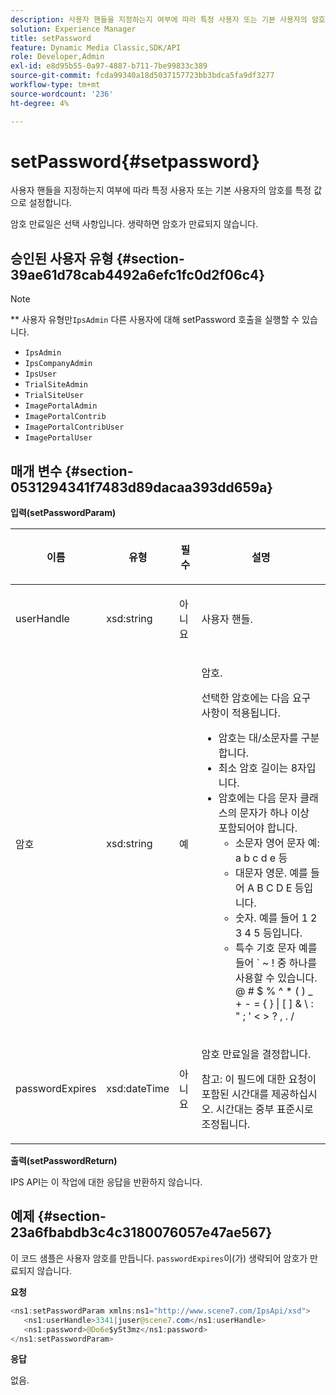 ```yaml
---
description: 사용자 핸들을 지정하는지 여부에 따라 특정 사용자 또는 기본 사용자의 암호를 특정 값으로 설정합니다.
solution: Experience Manager
title: setPassword
feature: Dynamic Media Classic,SDK/API
role: Developer,Admin
exl-id: e8d95b55-0a97-4887-b711-7be99833c389
source-git-commit: fcda99340a18d5037157723bb3bdca5fa9df3277
workflow-type: tm+mt
source-wordcount: '236'
ht-degree: 4%

---
```


# setPassword{#setpassword}

사용자 핸들을 지정하는지 여부에 따라 특정 사용자 또는 기본 사용자의 암호를 특정 값으로 설정합니다.

암호 만료일은 선택 사항입니다. 생략하면 암호가 만료되지 않습니다.

## 승인된 사용자 유형 {#section-39ae61d78cab4492a6efc1fc0d2f06c4}

>[!NOTE]
>
>** 사용자 유형만`IpsAdmin` 다른 사용자에 대해 setPassword 호출을 실행할 수 있습니다.

* `IpsAdmin`
* `IpsCompanyAdmin`
* `IpsUser`
* `TrialSiteAdmin`
* `TrialSiteUser`
* `ImagePortalAdmin`
* `ImagePortalContrib`
* `ImagePortalContribUser`
* `ImagePortalUser`

## 매개 변수 {#section-0531294341f7483d89dacaa393dd659a}

**입력(setPasswordParam)**

<table id="table_BF54512811344E0B979C5070354E8048"> 
 <thead> 
  <tr> 
   <th colname="col1" class="entry"> <p>이름 </p> </th> 
   <th colname="col2" class="entry"> <p>유형 </p> </th> 
   <th colname="col3" class="entry"> <p>필수 </p> </th> 
   <th colname="col4" class="entry"> <p>설명 </p> </th> 
  </tr> 
 </thead>
 <tbody> 
  <tr> 
   <td colname="col1"> <p> <span class="codeph"> <span class="varname"> userHandle </span> </span> </p> </td> 
   <td colname="col2"> <p> <span class="codeph"> xsd:string </span> </p> </td> 
   <td colname="col3"> <p>아니요 </p> </td> 
   <td colname="col4"> <p>사용자 핸들. </p> </td> 
  </tr> 
  <tr> 
   <td colname="col1"> <p> <span class="codeph"> <span class="varname"> 암호 </span> </span> </p> </td> 
   <td colname="col2"> <p> <span class="codeph"> xsd:string </span> </p> </td> 
   <td colname="col3"> <p>예 </p> </td> 
   <td colname="col4"> <p>암호. </p> <p>선택한 암호에는 다음 요구 사항이 적용됩니다. </p> <p> 
     <ul id="ul_E5BE3621127C476788412174584075B3"> 
      <li id="li_0132852AFD774659A0224C450F19418C">암호는 대/소문자를 구분합니다. </li> 
      <li id="li_71224B3A89C8461AB689BAD383EC8CEA">최소 암호 길이는 8자입니다. </li> 
      <li id="li_C21B6843EA734D1ABE0580185F775408">암호에는 다음 문자 클래스의 문자가 하나 이상 포함되어야 합니다. 
       <ul id="ul_D5D3911AD6214035BBD2AB8350A459C7"> 
        <li id="li_6E3F084100104F2CBCF130EF8852C7B7">소문자 영어 문자 예: <span class="codeph"> a b c d e </span> 등 </li> 
        <li id="li_1FDED8D7348842BC857320D797D41217">대문자 영문. 예를 들어 <span class="codeph"> A B C D E </span> 등입니다. </li> 
        <li id="li_C3C4D5412AA749F3B78F37B2B696CF80">숫자. 예를 들어 <span class="codeph"> 1 2 3 4 5 </span> 등입니다. </li> 
        <li id="li_2730798F26E74B878BEDE510CD06D8DD">특수 기호 문자 예를 들어 <span class="codeph"> &grave; ~ ! 중 하나를 사용할 수 있습니다. @ # $ % ^ * ( ) _ + - = { } | [ ] &amp; \ : " ; ' &lt; &gt; ? , . / </span> </li> 
       </ul> </li> 
     </ul> </p> </td> 
  </tr> 
  <tr> 
   <td colname="col1"> <p> <span class="codeph"> <span class="varname"> passwordExpires </span> </span> </p> </td> 
   <td colname="col2"> <p> <span class="codeph"> xsd:dateTime </span> </p> </td> 
   <td colname="col3"> <p>아니요 </p> </td> 
   <td colname="col4"> <p>암호 만료일을 결정합니다. <p>참고: 이 필드에 대한 요청이 포함된 시간대를 제공하십시오. 시간대는 중부 표준시로 조정됩니다. </p> </p> </td> 
  </tr> 
 </tbody> 
</table>

**출력(setPasswordReturn)**

IPS API는 이 작업에 대한 응답을 반환하지 않습니다.

## 예제 {#section-23a6fbabdb3c4c3180076057e47ae567}

이 코드 샘플은 사용자 암호를 만듭니다. `passwordExpires`이(가) 생략되어 암호가 만료되지 않습니다.

**요청**

```java
<ns1:setPasswordParam xmlns:ns1="http://www.scene7.com/IpsApi/xsd">  
   <ns1:userHandle>3341|juser@scene7.com</ns1:userHandle> 
   <ns1:password>@Do6e$ySt3mz</ns1:password> 
</ns1:setPasswordParam>
```

**응답**

없음.
